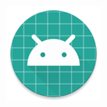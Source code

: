 <img src="https://github.com/PascalBenstrong/Saaf/blob/master/app/src/main/res/mipmap-xxxhdpi/ic_launcher_round.png">
<br>
<!--
[![Hify](https://github.com/PascalBenstrong/Saaf/blob/master/app/src/main/res/mipmap-xxxhdpi/ic_launcher_round.png)]
[![Hify](https://forthebadge.com/images/badges/built-with-love.svg)](https://lvamsavarthan.github.io/lvstore/hify.html)
[![Hify](https://forthebadge.com/images/badges/built-for-android.svg)](https://lvamsavarthan.github.io/lvstore/hify.html)


<br>

Just a social app. This app is mostly completed but some bugs would be there so till i fix them this app will be in **beta** .
**google-services.json file has been deleted for security reasons. Place your google-services.json in /app folder**

### Download the latest build by clicking [here](https://github.com/PascalBenstrong/Saaf/blob/master/app/release/app-release.apk)

## Available feautres

* Registration
  - Registration and logging in using firebase 
* Flash Messages
  - Instant messaging using notifications using firebase functions
* Manage Networks
  - Friend request and accepted notifications
  - Manage friends
* Profile
  - Manage your profile
* Messages
  - Send only text 
  - Send image and text 
  - Send location 
* Posts Feed
  - Like,Share,Comment, add post
* Mischellaneous
  - Double tap like 
  - Error handling Recycler View
  
## Cloud Functions Code
Check out the cloud_functions folder for the code

<!--## Screenshots
<!--
<table>
  <tr>
    <td> <img src="https://github.com/lvamsavarthan/Hify/blob/master/screenshots/1.jpg" height="400"> </td>
    <td> <img src="https://github.com/lvamsavarthan/Hify/blob/master/screenshots/2.jpg" height="400"> </td>
  </tr>
  <!--
  <tr>
        <td> <img src="https://github.com/lvamsavarthan/Hify/blob/master/screenshots/3.jpg" height="400"> </td>
<td> <img src="https://github.com/lvamsavarthan/Hify/blob/master/screenshots/4.jpg" height="400"> </td>
  </tr>
  <!
   <tr>
         <td> <img src="https://github.com/lvamsavarthan/Hify/blob/master/screenshots/5.jpg" height="400"> </td>
 <td> <img src="https://github.com/lvamsavarthan/Hify/blob/master/screenshots/6.jpg" height="400"> </td>
    </tr>
  <!  
   <tr>
         <td> <img src="https://github.com/lvamsavarthan/Hify/blob/master/screenshots/7.jpg" height="400"> </td>
<td> <img src="https://github.com/lvamsavarthan/Hify/blob/master/screenshots/8.jpg" height="400"> </td>
   </tr>
 <! 
  <tr>
   <td> <img src="https://github.com/lvamsavarthan/Hify/blob/master/screenshots/9.jpg" height="400"> </td>
   </tr>
</table>


## Developer

This whole project is maintained only by **Pascal Nsunba and Benoit Ciawu**.

<!--## Credits

<!--Logo designed by Live Mail Team from Uplabs.com
